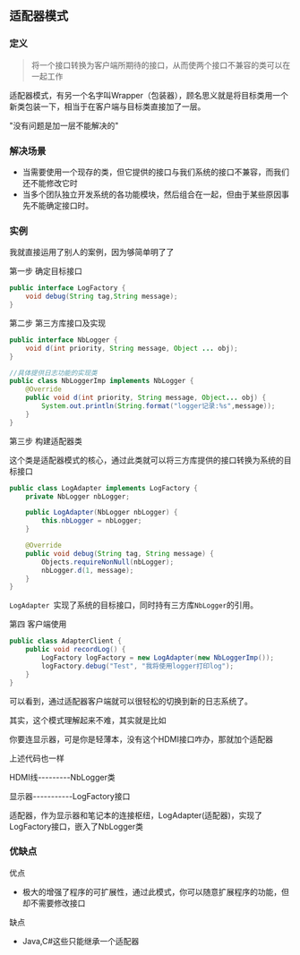## 适配器模式

### 定义

> 将一个接口转换为客户端所期待的接口，从而使两个接口不兼容的类可以在一起工作

适配器模式，有另一个名字叫Wrapper（包装器），顾名思义就是将目标类用一个新类包装一下，相当于在客户端与目标类直接加了一层。

"没有问题是加一层不能解决的"

### 解决场景

- 当需要使用一个现存的类，但它提供的接口与我们系统的接口不兼容，而我们还不能修改它时
- 当多个团队独立开发系统的各功能模块，然后组合在一起，但由于某些原因事先不能确定接口时。

### 实例

我就直接运用了别人的案例，因为够简单明了了

第一步 确定目标接口

```java
public interface LogFactory {
    void debug(String tag,String message);
}
```

第二步 第三方库接口及实现

```java
public interface NbLogger {
    void d(int priority, String message, Object ... obj);
}

//具体提供日志功能的实现类
public class NbLoggerImp implements NbLogger {
    @Override
    public void d(int priority, String message, Object... obj) {
        System.out.println(String.format("logger记录:%s",message));
    }
}
```

第三步 构建适配器类

这个类是适配器模式的核心，通过此类就可以将三方库提供的接口转换为系统的目标接口

```java
public class LogAdapter implements LogFactory {
    private NbLogger nbLogger;

    public LogAdapter(NbLogger nbLogger) {
        this.nbLogger = nbLogger;
    }

    @Override
    public void debug(String tag, String message) {
        Objects.requireNonNull(nbLogger);
        nbLogger.d(1, message);
    }
}
```

`LogAdapter `实现了系统的目标接口，同时持有三方库`NbLogger`的引用。

第四 客户端使用

```java
public class AdapterClient {
    public void recordLog() {
        LogFactory logFactory = new LogAdapter(new NbLoggerImp());
        logFactory.debug("Test", "我将使用logger打印log");
    }
}
```

可以看到，通过适配器客户端就可以很轻松的切换到新的日志系统了。



其实，这个模式理解起来不难，其实就是比如

你要连显示器，可是你是轻薄本，没有这个HDMI接口咋办，那就加个适配器

上述代码也一样

HDMI线---------NbLogger类

显示器-----------LogFactory接口

适配器，作为显示器和笔记本的连接枢纽，LogAdapter(适配器)，实现了LogFactory接口，嵌入了NbLogger类

### 优缺点

优点

- 极大的增强了程序的可扩展性，通过此模式，你可以随意扩展程序的功能，但却不需要修改接口

缺点

- Java,C#这些只能继承一个适配器